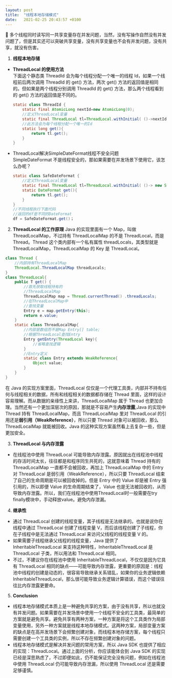 ```yaml
---
layout: post
title:  "线程本地存储模式"
date:   2021-02-25 20:43:57 +0100
---
```

🍊 多个线程同时读写同一共享变量存在并发问题，当然，没有写操作自然没有并发问题了，但是其实还可以突破共享变量，没有共享变量也不会有并发问题，没有共享，就没有伤害。

1. **线程本地存储**      
- **ThreadLocal 的使用方法**     
下面这个静态类 ThreadId 会为每个线程分配一个唯一的线程 Id，如果一个线程前后两次调用 ThreadId 的 get() 方法，两次 get() 方法的返回值是相同的。但如果是两个线程分别调用 ThreadId 的 get() 方法，那么两个线程看到的 get() 方法的返回值是不同的。     
  ```java
  static class ThreadId { 
      static final AtomicLong nextId=new AtomicLong(0); 
      //定义ThreadLocal变量 
      static final ThreadLocal tl=ThreadLocal.withInitial( ()->nextId.getAndIncrement()); 
      //此方法会为每个线程分配一个唯一的Id 
      static long get(){ 
          return tl.get(); 
      }
  }
  ```       
- ThreadLocal解决SimpleDateFormat线程不安全问题     
SimpleDateFormat 不是线程安全的，那如果需要在并发场景下使用它，该怎么办呢？         
  ```java
  static class SafeDateFormat { 
      //定义ThreadLocal变量 
      static final ThreadLocal tl=ThreadLocal.withInitial( ()-> new SimpleDateFormat( "yyyy-MM-dd HH:mm:ss")); 
      static DateFormat get(){ 
          return tl.get(); 
      }
  }
  //不同线程执行下面代码
  //返回的df是不同的DateFormat 
  df = SafeDateFormat.get()；
  ```  

2. **ThreadLocal 的工作原理**
Java 的实现里面有一个 Map，叫做 ThreadLocalMap，不过持有 ThreadLocalMap 的不是 ThreadLocal，而是 Thread。Thread 这个类内部有一个私有属性 threadLocals，其类型就是 ThreadLocalMap，ThreadLocalMap 的 Key 是 ThreadLocal。       
  ```java
  class Thread { 
      //内部持有ThreadLocalMap 
      ThreadLocal.ThreadLocalMap threadLocals;
  }
  class ThreadLocal{ 
      public T get() { 
          //首先获取线程持有的 
          //ThreadLocalMap 
          ThreadLocalMap map = Thread.currentThread() .threadLocals; 
          //在ThreadLocalMap中 
          //查找变量 
          Entry e = map.getEntry(this); 
          return e.value; 
      } 
      static class ThreadLocalMap{ 
          //内部是数组而不是Map Entry[] table; 
          //根据ThreadLocal查找Entry 
          Entry getEntry(ThreadLocal key){ 
              //省略查找逻辑 
          } 
          //Entry定义 
          static class Entry extends WeakReference{ 
              Object value; 
          } 
      }
  }
  ```      

在 Java 的实现方案里面，ThreadLocal 仅仅是一个代理工具类，内部并不持有任何与线程相关的数据，所有和线程相关的数据都存储在 Thread 里面，这样的设计容易理解。而从数据的亲缘性上来讲，ThreadLocalMap 属于 Thread 也更加合理。当然还有一个更加深层次的原因，那就是不容易产生**内存泄露**,Java 的实现中 Thread 持有 ThreadLocalMap，而且 ThreadLocalMap 里对 ThreadLocal 的引用还是**弱引用（WeakReference）**，所以只要 Thread 对象可以被回收，那么 ThreadLocalMap 就能被回收。Java 的这种实现方案虽然看上去复杂一些，但是更加安全。     

3. **ThreadLocal 与内存泄露**
- 在线程池中使用 ThreadLocal 可能导致内存泄露。原因就出在线程池中线程的存活时间太长，往往都是和程序同生共死的，这就意味着 Thread 持有的 ThreadLocalMap 一直都不会被回收，再加上 ThreadLocalMap 中的 Entry 对 ThreadLocal 是弱引用（WeakReference），所以只要 ThreadLocal 结束了自己的生命周期是可以被回收掉的。但是 Entry 中的 Value 却是被 Entry 强引用的，所以即便 Value 的生命周期结束了，Value 也是无法被回收的，从而导致内存泄露。所以，我们在线程池中使用ThreadLocal时一般需要在try finally模块中，手动释放value。避免内存泄漏。

4. **继承性**
- 通过 ThreadLocal 创建的线程变量，其子线程是无法继承的。也就是说你在线程中通过 ThreadLocal 创建了线程变量 V，而后该线程创建了子线程，你在子线程中是无法通过 ThreadLocal 来访问父线程的线程变量 V 的。
- 如果需要子线程继承父线程的线程变量，Java 提供了 InheritableThreadLocal 来支持这种特性，InheritableThreadLocal 是 ThreadLocal 子类，所以用法和 ThreadLocal 相同。
- 不过，不建议你在线程池中使用 InheritableThreadLocal，不仅仅是因为它具有 ThreadLocal 相同的缺点——可能导致内存泄露，更重要的原因是：线程池中线程的创建是动态的，很容易导致继承关系错乱，如果你的业务逻辑依赖 InheritableThreadLocal，那么很可能导致业务逻辑计算错误，而这个错误往往比内存泄露更要命。

5. **Conclusion**       
- 线程本地存储模式本质上是一种避免共享的方案，由于没有共享，所以也就没有并发问题。如果需要在并发场景中使用一个线程不安全的工具类，最简单的方案就是避免共享。避免共享有两种方案，一种方案是将这个工具类作为局部变量使用，另外一种方案就是线程本地存储模式。这两种方案，局部变量方案的缺点是在高并发场景下会频繁创建对象，而线程本地存储方案，每个线程只需要创建一个工具类的实例，所以不存在频繁创建对象的问题。       
- 线程本地存储模式是解决并发问题的常用方案，所以 Java SDK 也提供了相应的实现：ThreadLocal。通过上面的分析，你应该能体会到 Java SDK 的实现已经是深思熟虑了，不过即便如此，仍不能保证完全没有问题，例如在线程池中使用 ThreadLocal 仍可能导致内存泄漏，所以使用 ThreadLocal 还是需要足够谨慎。